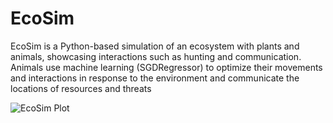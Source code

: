 # EcoSim
EcoSim is a Python-based simulation of an ecosystem with plants and animals, showcasing interactions such as hunting and communication. Animals use machine learning (SGDRegressor) to optimize their movements and interactions in response to the environment and communicate the locations of resources and threats

![EcoSim Plot](ecosim_plot.png "Final positions of animals and plants in the simulation")



